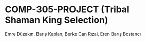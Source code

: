 # COMP-305-PROJECT (Tribal Shaman King Selection)
Emre Düzakın, Barış Kaplan, Berke Can Rızai, Eren Barış Bostancı 
